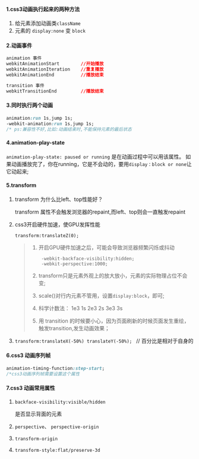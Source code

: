 #### 1.css3动画执行起来的两种方法

1. 给元素添加动画类`className`
2. 元素的 `display:none` 变 `block`

#### 2.动画事件

```css
animation 事件
webkitAnimationStart        //开始播放 
webkitAnimationIteration    //重复播放
webkitAnimationEnd          //播放结束

transition 事件
webkitTransitionEnd         //播放结束
```

#### 3.同时执行两个动画

```css
animation:run 1s,jump 1s;
-webkit-animation:run 1s,jump 1s;
/* ps:兼容性不好,比如:动画结束时,不能保持元素的最后状态
```

#### 4.animation-play-state

`animation-play-state: paused or running` 是在动画过程中可以用该属性。
如果动画播放完了，你在running，它是不会动的，要用`display：block or none`让它动起来;

#### 5.transform 

1. transform 为什么比left、top性能好？

   transform 属性不会触发浏览器的repaint,而left、top则会一直触发repaint

2. css3开启硬件加速，使GPU发挥性能

   `transform:translateZ(0);`

   > 1. 开启GPU硬件加速之后，可能会导致浏览器频繁闪烁或抖动 
   >
   >    ```
   >     -webkit-backface-visibility:hidden;
   >     -webkit-perspective:1000;
   >    ```
   >
   > 2. transform只是元素外观上的放大放小，元素的实际物理占位不会变;
   >
   > 3. scale()对行内元素不管用，设置`display:block`，即可;
   >
   > 4. 科学计数法： 1e3 1s   2e3  2s   3e3  3s
   >
   > 5. 用 transition 的时候要小心，因为页面刷新的时候页面发生重绘，触发transition,发生动画效果；

3. `transform:translateX(-50%) translateY(-50%); ` // 百分比是相对于自身的

#### 6.css3 动画序列帧

```css
animation-timing-function:step-start; 
/*css3动画序列帧需要设置这个属性
```

#### 7.css3 动画常用属性

1. `backface-visibility:visible/hidden`  

   是否显示背面的元素

2. `perspective`、 `perspective-origin`

3. `transform-origin`

4. `transform-style:flat/preserve-3d`




